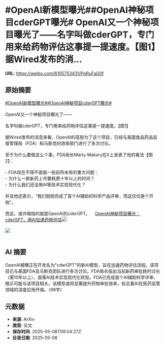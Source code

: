 # #OpenAI新模型曝光##OpenAI神秘项目cderGPT曝光# OpenAI又一个神秘项目曝光了——名字叫做cderGPT，专门用来给药物评估这事提一提速度。【图1】据Wired发布的消...

**URL**: https://weibo.com/6105753431/PqRuFaG0f

## 原始摘要

<a href="https://m.weibo.cn/search?containerid=231522type%3D1%26t%3D10%26q%3D%23OpenAI%E6%96%B0%E6%A8%A1%E5%9E%8B%E6%9B%9D%E5%85%89%23&amp;extparam=%23OpenAI%E6%96%B0%E6%A8%A1%E5%9E%8B%E6%9B%9D%E5%85%89%23" data-hide=""><span class="surl-text">#OpenAI新模型曝光#</span></a><a href="https://m.weibo.cn/search?containerid=231522type%3D1%26t%3D10%26q%3D%23OpenAI%E7%A5%9E%E7%A7%98%E9%A1%B9%E7%9B%AEcderGPT%E6%9B%9D%E5%85%89%23&amp;extparam=%23OpenAI%E7%A5%9E%E7%A7%98%E9%A1%B9%E7%9B%AEcderGPT%E6%9B%9D%E5%85%89%23" data-hide=""><span class="surl-text">#OpenAI神秘项目cderGPT曝光#</span></a> <br><br>OpenAI又一个神秘项目曝光了——<br><br>名字叫做cderGPT，专门用来给药物评估这事提一提速度。【图1】<br><br>据Wired发布的消息来看，OpenAI的高层为了这个项目，已经与美国食品药品监督管理局（FDA）和马斯克的效率部门进行了多次讨论。<br><br>至于为什么要做这么个事，FDA局长Marty Makary在X上发表了他的看法【图2】：<br><br>- FDA现在不得不直面一些前所未有的重大问题：<br>- 为什么一款新药上市要耗费十年以上的时间？<br>- 为什么我们还没用AI等技术实现现代化？<br><br>并且他还表示，“我们刚刚完成了首个AI辅助的科学产品评审，而这仅仅是个开始”。<br><br>而这，或许暗指的就是OpenAI的cderGPT。<a href="https://weibo.cn/sinaurl?u=https%3A%2F%2Fmp.weixin.qq.com%2Fs%2FXWXAt9cTzbVaBt6kDqhgUQ" data-hide=""><span class="url-icon"><img style="width: 1rem;height: 1rem" src="https://h5.sinaimg.cn/upload/2015/09/25/3/timeline_card_small_web_default.png" referrerpolicy="no-referrer"></span><span class="surl-text">OpenAI神秘项目曝光：cderGPT，用AI加速药物评估</span></a><img style="" src="https://tvax3.sinaimg.cn/large/006Fd7o3gy1i17y3o6welj30u00gnalu.jpg" referrerpolicy="no-referrer"><br><br><img style="" src="https://tvax1.sinaimg.cn/large/006Fd7o3gy1i17y3rhjasj30u00szgw7.jpg" referrerpolicy="no-referrer"><br><br>

## AI 摘要

OpenAI被曝正在开发名为"cderGPT"的新AI模型，旨在加速药物评估流程。该项目已与美国FDA及马斯克团队进行多次讨论。FDA局长指出当前新药审批耗时过长（需10年以上），亟需AI技术实现现代化转型。FDA已完成首个AI辅助科学评审，暗示可能与该项目相关。该模型或将显著提升药物审批效率，标志着AI在医药监管领域的深度应用开端。（98字）

## 元数据

- **来源**: ArXiv
- **类型**: 论文
- **保存时间**: 2025-05-08T09:04:27Z
- **目录日期**: 2025-05-08
